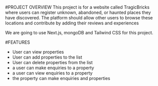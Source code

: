 #PROJECT OVERVIEW
This project is for a website called TragicBricks where users can register unknown, abandoned, or haunted places they have discovered. The platform should allow other users to browse these locations and contribute by adding their reviews and experiences

We are going to use Next.js, mongoDB and Tailwind CSS for this project.

#FEATURES

- User can view properties
- User can add properties to the list
- User can delete properties from the list
- a user can make enquiries to a property
- a user can view enquiries to a property
- the property can make enquiries and properties